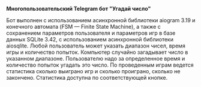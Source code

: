 **Многопользовательский Telegram бот "Угадай число"**

Бот выполнен с использованием асинхронной библиотеки aiogram 3.19 и конечного автомата (FSM — Finite State Machine), а также с сохранением параметров пользователя и параметров игр в базе данных SQLite 3.42, с использованием асинхронной библиотеки aiosqlite.
Любой пользователь может указать диапазон чисел, время игры и количество попыток.
Компьютер случайно загадывает число в указанном диапазоне. Пользователю надо за определенное время и количество попыток угадать это число.
По проведенным играм ведется статистика сколько выиграно игр и сколько проиграно, сколько не закончено. Статистика доступна по соответствующей кнопке.
